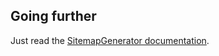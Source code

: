 ## Going further

Just read the [SitemapGenerator documentation](https://github.com/sitemap-php/SitemapGenerator/blob/master/doc/index.md).
